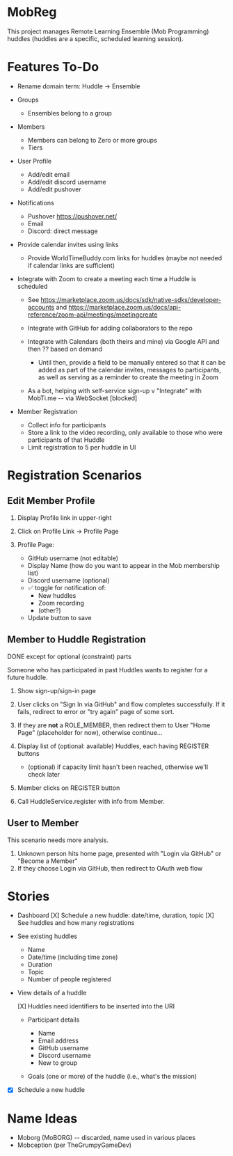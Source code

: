 # MobReg

This project manages Remote Learning Ensemble (Mob Programming) huddles (huddles are a specific, scheduled learning session).

# Features To-Do

* Rename domain term: Huddle -> Ensemble

* Groups
    + Ensembles belong to a group

* Members
    + Members can belong to Zero or more groups
    + Tiers

* User Profile
    + Add/edit email
    + Add/edit discord username
    + Add/edit pushover

* Notifications
    + Pushover https://pushover.net/
    + Email
    + Discord: direct message

* Provide calendar invites using links
    - Provide WorldTimeBuddy.com links for huddles (maybe not needed if calendar links are sufficient)
  
* Integrate with Zoom to create a meeting each time a Huddle is scheduled
    - See https://marketplace.zoom.us/docs/sdk/native-sdks/developer-accounts and https://marketplace.zoom.us/docs/api-reference/zoom-api/meetings/meetingcreate



    - Integrate with GitHub for adding collaborators to the repo
    - Integrate with Calendars (both theirs and mine) via Google API and then ?? based on demand
        + Until then, provide a field to be manually entered so that it can be added as part of the calendar invites, messages to participants, as well as serving as a reminder to create the meeting in Zoom
    - As a bot, helping with self-service sign-up
    v "Integrate" with MobTi.me -- via WebSocket [blocked]

* Member Registration
    + Collect info for participants
    + Store a link to the video recording, only available to those who were participants of that Huddle
    + Limit registration to 5 per huddle in UI


# Registration Scenarios

## Edit Member Profile

1. Display Profile link in upper-right

2. Click on Profile Link -> Profile Page

3. Profile Page:
   
    * GitHub username (not editable)
    * Display Name (how do you want to appear in the Mob membership list)
    * Discord username (optional)
    * ✅ toggle for notification of:
        * New huddles
        * Zoom recording
        * (other?)
    * Update button to save


## Member to Huddle Registration

DONE except for optional (constraint) parts

Someone who has participated in past Huddles wants to register for a future huddle.

1. Show sign-up/sign-in page

2. User clicks on "Sign In via GitHub" and flow completes successfully. If it fails, redirect to error or "try again" page of some sort.

3. If they are **not** a ROLE_MEMBER, then redirect them to User "Home Page" (placeholder for now), otherwise continue...

4. Display list of (optional: available) Huddles, each having REGISTER buttons

    * (optional) if capacity limit hasn't been reached, otherwise we'll check later

5. Member clicks on REGISTER button

6. Call HuddleService.register with info from Member. 


## User to Member

This scenario needs more analysis.

1. Unknown person hits home page, presented with "Login via GitHub" or "Become a Member"
2. If they choose Login via GitHub, then redirect to OAuth web flow


# Stories

* Dashboard
    [X] Schedule a new huddle: date/time, duration, topic
    [X] See huddles and how many registrations

* See existing huddles
    - Name
    - Date/time (including time zone)
    - Duration
    - Topic
    - Number of people registered

* View details of a huddle
   
   [X] Huddles need identifiers to be inserted into the URI

    - Participant details
      - Name
      - Email address 
      - GitHub username
      - Discord username
      - New to group

    - Goals (one or more) of the huddle (i.e., what's the mission)

* [X] Schedule a new huddle

# Name Ideas

* Moborg (MoBORG) -- discarded, name used in various places
* Mobception (per TheGrumpyGameDev)
